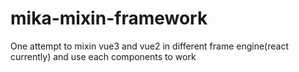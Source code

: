# mika-mixin-framework
One attempt to mixin vue3 and vue2 in different frame engine(react currently) and use each components to work
